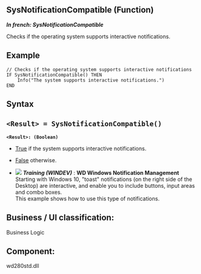 
## SysNotificationCompatible (Function)

***In french: SysNotificationCompatible***



<a name="XUse"></a>
<a name="Use"></a>
<a name="description"></a>
Checks if the operating system supports interactive notifications.
<a name="Example1"></a>
<a name="sample_code"></a>

## Example


```wl
// Checks if the operating system supports interactive notifications
IF SysNotificationCompatible() THEN
	Info("The system supports interactive notifications.")
END
```

<a name="XSYNTAX"></a>

## Syntax
<a name="SYNTAX1"></a>

`<Result> = SysNotificationCompatible()`
---

**`<Result>: (Boolean)`**



- <u><u><u><u>True</u></u></u></u> if the system supports interactive notifications.

- <u><u><u><u>False</u></u></u></u> otherwise.







- ![](https://doc.pcsoft.fr/en-US/images/image.awp?langid=3&name=WDWindowsNotificationManagement.gif) ***Training (WINDEV)*** : **WD Windows Notification Management** <br>Starting with Windows 10, "toast" notifications (on the right side of the Desktop) are interactive, and enable you to include buttons, input areas and combo boxes.<br>This example shows how to use this type of notifications.



<a name="XComponent"></a>

## Business / UI classification:
Business Logic
## Component:
wd280std.dll
